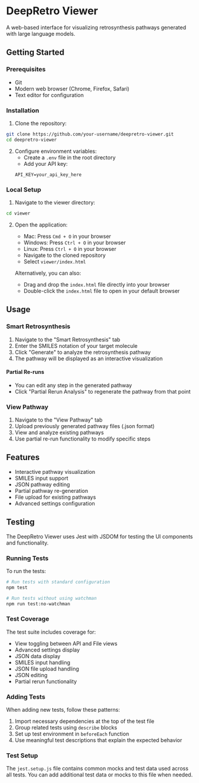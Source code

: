 # DeepRetro Viewer

A web-based interface for visualizing retrosynthesis pathways generated with large language models.

## Getting Started

### Prerequisites

- Git
- Modern web browser (Chrome, Firefox, Safari)
- Text editor for configuration

### Installation

1. Clone the repository:

```bash
git clone https://github.com/your-username/deepretro-viewer.git
cd deepretro-viewer
```

2. Configure environment variables:
   - Create a `.env` file in the root directory
   - Add your API key:
   ```
   API_KEY=your_api_key_here
   ```

### Local Setup

1. Navigate to the viewer directory:

```bash
cd viewer
```

2. Open the application:

   - Mac: Press `Cmd + O` in your browser
   - Windows: Press `Ctrl + O` in your browser
   - Linux: Press `Ctrl + O` in your browser
   - Navigate to the cloned repository
   - Select `viewer/index.html`

   Alternatively, you can also:

   - Drag and drop the `index.html` file directly into your browser
   - Double-click the `index.html` file to open in your default browser

## Usage

### Smart Retrosynthesis

1. Navigate to the "Smart Retrosynthesis" tab
2. Enter the SMILES notation of your target molecule
3. Click "Generate" to analyze the retrosynthesis pathway
4. The pathway will be displayed as an interactive visualization

#### Partial Re-runs

- You can edit any step in the generated pathway
- Click "Partial Rerun Analysis" to regenerate the pathway from that point

### View Pathway

1. Navigate to the "View Pathway" tab
2. Upload previously generated pathway files (.json format)
3. View and analyze existing pathways
4. Use partial re-run functionality to modify specific steps

## Features

- Interactive pathway visualization
- SMILES input support
- JSON pathway editing
- Partial pathway re-generation
- File upload for existing pathways
- Advanced settings configuration

## Testing

The DeepRetro Viewer uses Jest with JSDOM for testing the UI components and functionality.

### Running Tests

To run the tests:

```bash
# Run tests with standard configuration
npm test

# Run tests without using watchman
npm run test:no-watchman
```

### Test Coverage

The test suite includes coverage for:

- View toggling between API and File views
- Advanced settings display
- JSON data display
- SMILES input handling
- JSON file upload handling
- JSON editing
- Partial rerun functionality

### Adding Tests

When adding new tests, follow these patterns:

1. Import necessary dependencies at the top of the test file
2. Group related tests using `describe` blocks
3. Set up test environment in `beforeEach` function
4. Use meaningful test descriptions that explain the expected behavior

### Test Setup

The `jest.setup.js` file contains common mocks and test data used across all tests. You can add additional test data or mocks to this file when needed.
